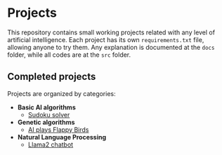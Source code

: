# Projects

This repository contains small working projects related with any level of artificial intelligence.
Each project has its own `requirements.txt` file, allowing anyone to try them.
Any explanation is documented at the `docs` folder, while all codes are at the `src` folder.

## Completed projects

Projects are organized by categories:

- **Basic AI algorithms**
  - [Sudoku solver](docs/sudoku_solver.md)
- **Genetic algorithms**
  - [AI plays Flappy Birds](docs/Neat_Flappy_Bird.md)
- **Natural Language Processing**
  - [Llama2 chatbot](docs/llama_chatbot.md)

